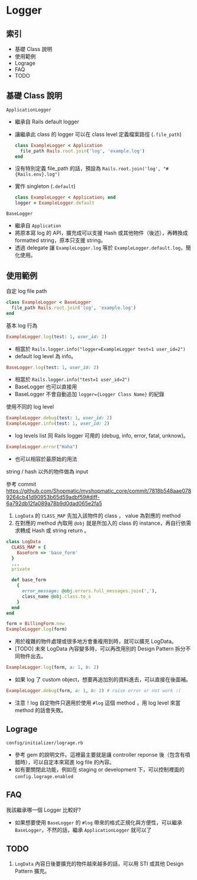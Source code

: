 Logger
==================

## 索引

- 基礎 Class 說明
- 使用範例
- Lograge
- FAQ
- TODO

## 基礎 Class 說明

`ApplicationLogger`

  - 繼承自 Rails default logger
  - 讓繼承此 class 的 logger 可以在 class level 定義檔案路徑 (`.file_path`)

    ```ruby
    class ExampleLogger < Application
      file_path Rails.root.join('log', 'example.log')
    end
    ```

  - 沒有特別定義 file_path 的話，預設為 `Rails.root.join('log', "#{Rails.env}.log")`
  - 實作 singleton (`.default`)

    ```ruby
    class ExampleLogger < Application; end
    logger = ExampleLogger.default
    ```

`BaseLogger`

  - 繼承自 `Application`
  - 將原本寫 log 的 API，擴充成可以支援 Hash 或其他物件（後述），再轉換成 formatted string，原本只支援 string。
  - 透過 delegate 讓 `ExampleLogger.log` 等於 `ExampleLogger.default.log`，簡化使用。

## 使用範例


自定 log file path

  ```ruby
  class ExampleLogger < BaseLogger
    file_path Rails.root.join('log', 'example.log')
  end
  ```

基本 log 行為

  ```ruby
  ExampleLogger.log(test: 1, user_id: 2)
  ```

  - 相當於 `Rails.logger.info("logger=ExampleLogger test=1 user_id=2")`
  - default log level 為 info。

  ```ruby
  BaseLogger.log(test: 1, user_id: 2)
  ```

  - 相當於 `Rails.logger.info("test=1 user_id=2")`
  - BaseLogger 也可以直接用
  - BaseLogger 不會自動追加 `logger={Logger Class Name}` 的紀錄

使用不同的 log level


  ```ruby
  ExampleLogger.debug(test: 1, user_id: 2)
  ExampleLogger.info(test: 1, user_id: 2)
  ```

  - log levels list 同 Rails logger 可用的 (debug, info, error, fatal, unknow)。

  ```ruby
  ExampleLogger.error("Haha")
  ```

  - 也可以相容於最原始的用法

string / hash 以外的物件做為 input

  參考 commit https://github.com/Shopmatic/myshopmatic_core/commit/7818b548aae0789264cb41d90953b65d59adbf59#diff-6a792db12fa089a78b9d0dad065e2fa5

  1. `LogData` 的 `CLASS_MAP` 先加入該物件的 class ， value 為對應的 method
  2. 在對應的 method 內取用 `@obj` 就是所加入的 class 的 instance，再自行依需求轉成 Hash 或 string return 。

  ```ruby
  class LogData
    CLASS_MAP = {
      BaseForm => 'base_form'
    }
    ...
    private

    def base_form
      {
        error_message: @obj.errors.full_messages.join(','),
        class_name @obj.class.to_s
      }
    end
  end

  form = BillingForm.new
  ExampleLogger.log(form)
  ```

  - 用於複雜的物件處理或很多地方會重複用到時，就可以擴充 LogData。
  - [TODO] 未來 LogData 內容變多時，可以再改用別的 Design Pattern 拆分不同物件出去。

  ```ruby
  ExampleLogger.log(form, a: 1, b: 2)
  ```

  - 如果 log 了 custom object，想要再追加別的資料進去，可以直接在後面補。

  ```ruby
  ExampleLogger.debug(form, a: 1, b: 2) # raise error or not work :(
  ```

  - 注意！log 自定物件只適用於使用 `#log` 這個 method ，用 log level 來當 method 的話會失敗。

## Lograge

`config/initializer/lograge.rb`

  - 參考 gem 的說明文件。這裡最主要就是讓 controller reponse 後（包含有噴錯時），可以自定本來寫進 log file 的內容。
  - 如有要關閉此功能，例如在 staging or development 下，可以控制裡面的 `config.lograge.enabled`

## FAQ

我該繼承哪一個 Logger 比較好?

  - 如果想要使用 `BaseLogger` 的 `#log` 帶來的格式正規化與方便性，可以繼承 `BaseLogger`，不然的話，繼承 `ApplicationLogger` 就可以了

## TODO

1. `LogData` 內容日後要擴充的物件越來越多的話，可以用 STI 或其他 Design Pattern 擴充。

